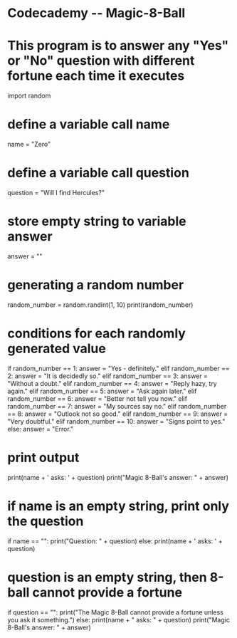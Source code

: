 # Codecademy -- Magic-8-Ball

# This program is to answer any "Yes" or "No" question with different fortune each time it executes

import random

# define a variable call name
name = "Zero"

# define a variable call question
question = "Will I find Hercules?"

# store empty string to variable answer
answer = ""

# generating a random number
random_number = random.randint(1, 10)
print(random_number)

# conditions for each randomly generated value
if random_number == 1:
  answer = "Yes - definitely."
elif random_number == 2:
  answer = "It is decidedly so."
elif random_number == 3:
  answer = "Without a doubt."
elif random_number == 4:
  answer = "Reply hazy, try again."
elif random_number == 5:
  answer = "Ask again later."
elif random_number == 6:
  answer = "Better not tell you now."
elif random_number == 7:
  answer = "My sources say no."
elif random_number == 8:
  answer = "Outlook not so good."
elif random_number == 9:
  answer = "Very doubtful."
elif random_number == 10:
  answer = "Signs point to yes."
else:
  answer = "Error."

# print output
print(name + ' asks: ' + question)
print("Magic 8-Ball's answer: " + answer)

# if name is an empty string, print only the question
if name == "":
  print("Question: " + question)
else:
  print(name + ' asks: ' + question)

# question is an empty string, then 8-ball cannot provide a fortune
if question == "":
  print("The Magic 8-Ball cannot provide a fortune unless you ask it something.")
else:
  print(name + " asks: " + question)
  print("Magic 8-Ball's answer: " + answer)
